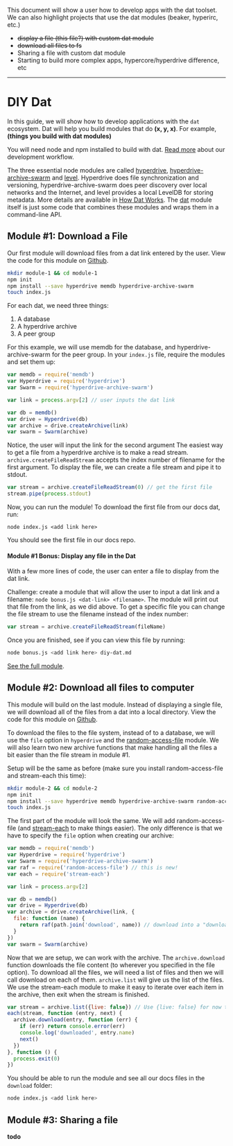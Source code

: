 This document will show a user how to develop apps with the dat toolset. We can also highlight projects that use the dat modules (beaker, hyperirc, etc.)

* ~~display a file (this file?) with custom dat module~~
* ~~download all files to fs~~
* Sharing a file with custom dat module
* Starting to build more complex apps, hypercore/hyperdrive difference, etc
---

# DIY Dat

In this guide, we will show how to develop applications with the `dat` ecosystem. Dat will help you build modules that do **(x, y, x)**. For example, **(things you build with dat modules)**

You will need node and npm installed to build with dat. [Read more](https://github.com/maxogden/dat/blob/master/CONTRIBUTING.md#development-workflow) about our development workflow. 

The three essential node modules are called [hyperdrive](https://npmjs.org/hyperdrive), [hyperdrive-archive-swarm](https://npmjs.org/hyperdrive-archive-swarm) and [level](https://npmjs.org/level). Hyperdrive does file synchronization and versioning, hyperdrive-archive-swarm does peer discovery over local networks and the Internet, and level provides a local LevelDB for storing metadata. More details are available in [How Dat Works](how-dat-works.md). The [dat](https://npmjs.org/dat) module itself is just some code that combines these modules and wraps them in a command-line API.

## Module #1: Download a File

Our first module will download files from a dat link entered by the user. View the code for this module on [Github](https://github.com/joehand/dat-examples/module-1).

```bash
mkdir module-1 && cd module-1
npm init
npm install --save hyperdrive memdb hyperdrive-archive-swarm
touch index.js
```

For each dat, we need three things: 

1. A database
2. A hyperdrive archive
3. A peer group

For this example, we will use memdb for the database, and hyperdrive-archive-swarm for the peer group. In your `index.js` file, require the modules and set them up:

```js
var memdb = require('memdb')
var Hyperdrive = require('hyperdrive')
var Swarm = require('hyperdrive-archive-swarm')

var link = process.argv[2] // user inputs the dat link

var db = memdb()
var drive = Hyperdrive(db)
var archive = drive.createArchive(link)
var swarm = Swarm(archive)
```

Notice, the user will input the link for the second argument The easiest way to get a file from a hyperdrive archive is to make a read stream. `archive.createFileReadStream` accepts the index number of filename for the first argument. To display the file, we can create a file stream and pipe it to stdout. 

```js
var stream = archive.createFileReadStream(0) // get the first file
stream.pipe(process.stdout)
```

Now, you can run the module! To download the first file from our docs dat, run:

```
node index.js <add link here>
```

You should see the first file in our docs repo.

#### Module #1 Bonus: Display any file in the Dat

With a few more lines of code, the user can enter a file to display from the dat link.

Challenge: create a module that will allow the user to input a dat link and a filename: `node bonus.js <dat-link> <filename>`. The module will print out that file from the link, as we did above. To get a specific file you can change the file stream to use the filename instead of the index number:

```js
var stream = archive.createFileReadStream(fileName)
```

Once you are finished, see if you can view this file by running:

```bash
node bonus.js <add link here> diy-dat.md
```

[See the full module](https://github.com/joehand/dat-examples/module-1/bonus.js). 

## Module #2: Download all files to computer

This module will build on the last module. Instead of displaying a single file, we will download all of the files from a dat into a local directory. View the code for this module on [Github](https://github.com/joehand/dat-examples/module-2).

To download the files to the file system, instead of to a database, we will use the `file` option in `hyperdrive` and the [random-access-file](http://npmjs.org/random-access-file) module. We will also learn two new archive functions that make handling all the files a bit easier than the file stream in module #1. 

Setup will be the same as before (make sure you install random-access-file and stream-each this time): 

```bash
mkdir module-2 && cd module-2
npm init
npm install --save hyperdrive memdb hyperdrive-archive-swarm random-access-file stream-each
touch index.js
```

The first part of the module will look the same. We will add random-access-file (and [stream-each](http://npmjs.org/stream-each) to make things easier). The only difference is that we have to specify the `file` option when creating our archive:

```js
var memdb = require('memdb')
var Hyperdrive = require('hyperdrive')
var Swarm = require('hyperdrive-archive-swarm')
var raf = require('random-access-file') // this is new!
var each = require('stream-each')

var link = process.argv[2]

var db = memdb()
var drive = Hyperdrive(db)
var archive = drive.createArchive(link, {
  file: function (name) {
    return raf(path.join('download', name)) // download into a "download" dir
  }
})
var swarm = Swarm(archive)
```

Now that we are setup, we can work with the archive. The `archive.download` function downloads the file content (to wherever you specified in the file option). To download all the files, we will need a list of files and then we will call download on each of them. `archive.list` will give us the list of the files. We use the stream-each module to make it easy to iterate over each item in the archive, then exit when the stream is finished.

```js
var stream = archive.list({live: false}) // Use {live: false} for now to make the stream easier to handle.
each(stream, function (entry, next) {
  archive.download(entry, function (err) {
    if (err) return console.error(err)
    console.log('downloaded', entry.name)
    next()
  })
}, function () {
  process.exit(0)
})
```

You should be able to run the module and see all our docs files in the `download` folder:

```bash
node index.js <add link here>
```

## Module #3: Sharing a file

**todo**
